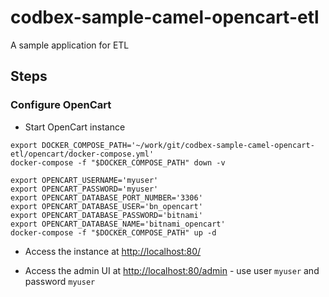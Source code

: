 # codbex-sample-camel-opencart-etl
A sample application for ETL

## Steps

### Configure OpenCart
- Start OpenCart instance
```shell
export DOCKER_COMPOSE_PATH='~/work/git/codbex-sample-camel-opencart-etl/opencart/docker-compose.yml'
docker-compose -f "$DOCKER_COMPOSE_PATH" down -v

export OPENCART_USERNAME='myuser'
export OPENCART_PASSWORD='myuser'
export OPENCART_DATABASE_PORT_NUMBER='3306'
export OPENCART_DATABASE_USER='bn_opencart'
export OPENCART_DATABASE_PASSWORD='bitnami'
export OPENCART_DATABASE_NAME='bitnami_opencart'
docker-compose -f "$DOCKER_COMPOSE_PATH" up -d 
```
- Access the instance at [http://localhost:80/](http://localhost:80/)

- Access the admin UI at [http://localhost:80/admin](http://localhost:80/admin) - use user `myuser` and password `myuser`

